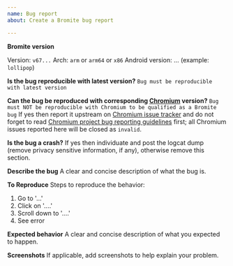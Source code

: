 ```yaml
---
name: Bug report
about: Create a Bromite bug report

---
```


**Bromite version**

Version: `v67...`
Arch: `arm` or `arm64` or `x86`
Android version: ... (example: `lollipop`)

**Is the bug reproducible with latest version?**
`Bug must be reproducible with latest version`

**Can the bug be reproduced with corresponding [Chromium](https://github.com/bromite/chromium/releases) version?**
`Bug must NOT be reproducible with Chromium to be qualified as a Bromite bug`
If yes then report it upstream on [Chromium issue tracker](https://bugs.chromium.org/p/chromium/issues/list) and do not forget to read [Chromium project bug reporting guidelines](https://www.chromium.org/for-testers/bug-reporting-guidelines) first; all Chromium issues reported here will be closed as `invalid`.

**Is the bug a crash?**
If yes then individuate and post the logcat dump (remove privacy sensitive information, if any), otherwise remove this section.

**Describe the bug**
A clear and concise description of what the bug is.

**To Reproduce**
Steps to reproduce the behavior:
1. Go to '...'
2. Click on '....'
3. Scroll down to '....'
4. See error

**Expected behavior**
A clear and concise description of what you expected to happen.

**Screenshots**
If applicable, add screenshots to help explain your problem.
